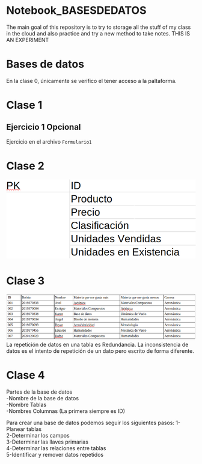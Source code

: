 # Notebook_BASESDEDATOS
The main goal of this repository is to try to storage all the stuff of my class in the cloud and also practice and try a new method to take notes. THIS IS AN EXPERIMENT
# Bases de datos  
En la clase 0, únicamente se verifico el tener acceso a la paltaforma.

Clase 1
==
Ejercicio 1 Opcional
--------------------
Ejercicio en el archivo `Formulario1`  

Clase 2
==  
![alt text](https://github.com/spevill/Notebook_BASESDEDATOS/blob/main/EjercicioClase2.png)


Clase 3
==
![alt text](https://github.com/spevill/Notebook_BASESDEDATOS/blob/main/TablaClase3.png)  
La repetición de datos en una tabla es Redundancia. La inconsistencia de datos es el intento de repetición de un dato pero escrito de forma diferente.


Clase 4
===  
Partes de la base de datos  
  -Nombre de la base de datos   
  -Nombre Tablas   
  -Nombres Columnas (La primera siempre es ID)
  
  Para crear una base de datos podemos seguir los siguientes pasos:
  1-Planear tablas  
  2-Determinar los campos  
  3-Determinar las llaves primarias  
  4-Determinar las relaciones entre tablas  
  5-Identificar y remover datos repetidos  
